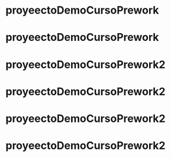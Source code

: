 # proyeectoDemoCursoPrework
# proyeectoDemoCursoPrework
# proyeectoDemoCursoPrework2
# proyeectoDemoCursoPrework2
# proyeectoDemoCursoPrework2
# proyeectoDemoCursoPrework2

